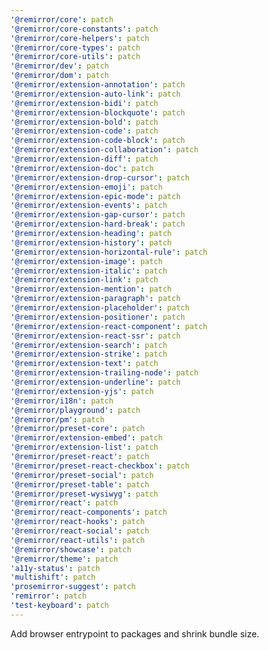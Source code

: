 ```yaml
---
'@remirror/core': patch
'@remirror/core-constants': patch
'@remirror/core-helpers': patch
'@remirror/core-types': patch
'@remirror/core-utils': patch
'@remirror/dev': patch
'@remirror/dom': patch
'@remirror/extension-annotation': patch
'@remirror/extension-auto-link': patch
'@remirror/extension-bidi': patch
'@remirror/extension-blockquote': patch
'@remirror/extension-bold': patch
'@remirror/extension-code': patch
'@remirror/extension-code-block': patch
'@remirror/extension-collaboration': patch
'@remirror/extension-diff': patch
'@remirror/extension-doc': patch
'@remirror/extension-drop-cursor': patch
'@remirror/extension-emoji': patch
'@remirror/extension-epic-mode': patch
'@remirror/extension-events': patch
'@remirror/extension-gap-cursor': patch
'@remirror/extension-hard-break': patch
'@remirror/extension-heading': patch
'@remirror/extension-history': patch
'@remirror/extension-horizontal-rule': patch
'@remirror/extension-image': patch
'@remirror/extension-italic': patch
'@remirror/extension-link': patch
'@remirror/extension-mention': patch
'@remirror/extension-paragraph': patch
'@remirror/extension-placeholder': patch
'@remirror/extension-positioner': patch
'@remirror/extension-react-component': patch
'@remirror/extension-react-ssr': patch
'@remirror/extension-search': patch
'@remirror/extension-strike': patch
'@remirror/extension-text': patch
'@remirror/extension-trailing-node': patch
'@remirror/extension-underline': patch
'@remirror/extension-yjs': patch
'@remirror/i18n': patch
'@remirror/playground': patch
'@remirror/pm': patch
'@remirror/preset-core': patch
'@remirror/extension-embed': patch
'@remirror/extension-list': patch
'@remirror/preset-react': patch
'@remirror/preset-react-checkbox': patch
'@remirror/preset-social': patch
'@remirror/preset-table': patch
'@remirror/preset-wysiwyg': patch
'@remirror/react': patch
'@remirror/react-components': patch
'@remirror/react-hooks': patch
'@remirror/react-social': patch
'@remirror/react-utils': patch
'@remirror/showcase': patch
'@remirror/theme': patch
'a11y-status': patch
'multishift': patch
'prosemirror-suggest': patch
'remirror': patch
'test-keyboard': patch
---
```


Add browser entrypoint to packages and shrink bundle size.
